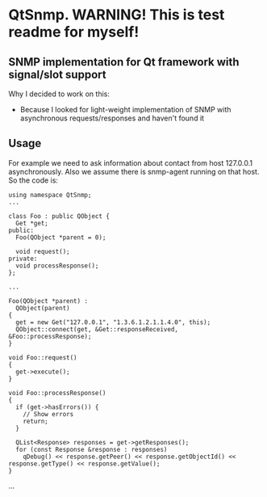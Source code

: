 QtSnmp. WARNING! This is test readme for myself!
===

SNMP implementation for Qt framework with signal/slot support
---
Why I decided to work on this:
- Because I looked for light-weight implementation of SNMP with asynchronous requests/responses and haven't found it

Usage
---
For example we need to ask information about contact from host 127.0.0.1 asynchronously.
Also we assume there is snmp-agent running on that host. So the code is:

    using namespace QtSnmp;
    ... 
    
    class Foo : public QObject {
      Get *get;
    public:
      Foo(QObject *parent = 0);
      
      void request();
    private:        
      void processResponse();
    };
    
    ...
    
    Foo(QObject *parent) :
      QObject(parent)
    {
      get = new Get("127.0.0.1", "1.3.6.1.2.1.1.4.0", this);
      QObject::connect(get, &Get::responseReceived, &Foo::processResponse);
    }
    
    void Foo::request()
    {      
      get->execute();
    }
    
    void Foo::processResponse()
    {
      if (get->hasErrors()) {
        // Show errors
        return;
      }
        
      QList<Response> responses = get->getResponses();
      for (const Response &response : responses)
        qDebug() << response.getPeer() << response.getObjectId() << response.getType() << response.getValue();      
    }

...